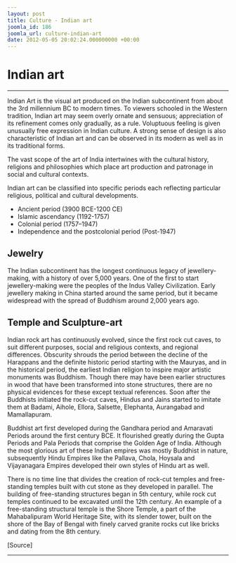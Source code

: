 ```yaml
---
layout: post
title: Culture - Indian art
joomla_id: 186
joomla_url: culture-indian-art
date: 2012-05-05 20:02:24.000000000 +00:00
---
```

# **Indian art**

* * *

Indian Art is the visual art produced on the Indian subcontinent from about the 3rd millennium BC to modern times. To viewers schooled in the Western tradition, Indian art may seem overly ornate and sensuous; appreciation of its refinement comes only gradually, as a rule. Voluptuous feeling is given unusually free expression in Indian culture. A strong sense of design is also characteristic of Indian art and can be observed in its modern as well as in its traditional forms.

The vast scope of the art of India intertwines with the cultural history, religions and philosophies which place art production and patronage in social and cultural contexts.

Indian art can be classified into specific periods each reflecting particular religious, political and cultural developments.

- Ancient period (3900 BCE-1200 CE)
- Islamic ascendancy (1192-1757)
- Colonial period (1757–1947)
- Independence and the postcolonial period (Post-1947)

## Jewelry

The Indian subcontinent has the longest continuous legacy of jewellery-making, with a history of over 5,000 years. One of the first to start jewellery-making were the peoples of the Indus Valley Civilization. Early jewellery making in China started around the same period, but it became widespread with the spread of Buddhism around 2,000 years ago.

## Temple and Sculpture-art

Indian rock art has continuously evolved, since the first rock cut caves, to suit different purposes, social and religious contexts, and regional differences. Obscurity shrouds the period between the decline of the Harappans and the definite historic period starting with the Mauryas, and in the historical period, the earliest Indian religion to inspire major artistic monuments was Buddhism. Though there may have been earlier structures in wood that have been transformed into stone structures, there are no physical evidences for these except textual references. Soon after the Buddhists initiated the rock-cut caves, Hindus and Jains started to imitate them at Badami, Aihole, Ellora, Salsette, Elephanta, Aurangabad and Mamallapuram.

Buddhist art first developed during the Gandhara period and Amaravati Periods around the first century BCE. It flourished greatly during the Gupta Periods and Pala Periods that comprise the Golden Age of India. Although the most glorious art of these Indian empires was mostly Buddhist in nature, subsequently Hindu Empires like the Pallava, Chola, Hoysala and Vijayanagara Empires developed their own styles of Hindu art as well.

There is no time line that divides the creation of rock-cut temples and free-standing temples built with cut stone as they developed in parallel. The building of free-standing structures began in 5th century, while rock cut temples continued to be excavated until the 12th century. An example of a free-standing structural temple is the Shore Temple, a part of the Mahabalipuram World Heritage Site, with its slender tower, built on the shore of the Bay of Bengal with finely carved granite rocks cut like bricks and dating from the 8th century.

  
[Source]

* * *



